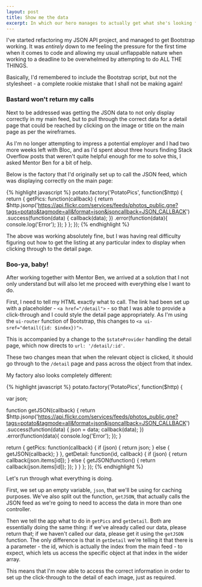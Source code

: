 ```yaml
---
layout: post
title: Show me the data
excerpt: In which our hero manages to actually get what she's looking for
---
```


I've started refactoring my JSON API project, and managed to get Bootstrap working. It was *entirely* down to me feeling the pressure for the first time when it comes to code and allowing my usual unflappable nature when working to a deadline to be overwhelmed by attempting to do ALL THE THINGS.

Basically, I'd remembered to include the Bootstrap script, but not the stylesheet - a complete rookie mistake that I shall not be making again!

### Bastard won't return my calls

Next to be addressed was getting the JSON data to not only display correctly in my main feed, but to pull through the correct data for a detail page that could be reached by clicking on the image or title on the main page as per the wireframes.

As I'm no longer attempting to impress a potential employer and I had two more weeks left with Bloc, and as I'd spent about three hours finding Stack Overflow posts that weren't quite helpful enough for me to solve this, I asked Mentor Ben for a bit of help. 

Below is the factory that I'd originally set up to call the JSON feed, which was displaying correctly on the main page:

{% highlight javascript %}
potato.factory('PotatoPics', function($http) {
  return {
    getPics: function(callback) {
      return $http.jsonp('https://api.flickr.com/services/feeds/photos_public.gne?tags=potato&tagmode=all&format=json&jsoncallback=JSON_CALLBACK')
      .success(function(data) {
        callback(data);
      })
      .error(function(data){
        console.log('Error');
      });
    }
  };
});
{% endhighlight %}

The above was working absolutely fine, but I was having real difficulty figuring out how to get the listing at any particular index to display when clicking through to the detail page. 

### Boo-ya, baby!

After working together with Mentor Ben, we arrived at a solution that I not only understand but will also let me proceed with everything else I want to do.

First, I need to tell my HTML exactly what to call. The link had been set up with a placeholder - `<a href="/detail">` - so that I was able to provide a click-through and I could style the detail page appropriately. As I'm using the `ui-router` function of Bootstrap, this changes to `<a ui-sref="detail({id: $index})">`. 

This is accompanied by a change to the `$stateProvider` handling the detail page, which now directs to `url: '/detail/:id'`. 

These two changes mean that when the relevant object is clicked, it should go through to the `/detail` page and pass across the object from that index.

My factory also looks completely different:

{% highlight javascript %}
potato.factory('PotatoPics', function($http) {

  var json;

  function getJSON(callback) {
    return $http.jsonp('https://api.flickr.com/services/feeds/photos_public.gne?tags=potato&tagmode=all&format=json&jsoncallback=JSON_CALLBACK')
    .success(function(data) {
      json = data;
      callback(data);
    })
    .error(function(data){
      console.log('Error');
    });
  }

  return {
    getPics: function(callback) {
      if (json) {
        return json;
      } else {
        getJSON(callback);
      }
    },
    getDetail: function(id, callback) {
      if (json) {
        return callback(json.items[id]);
      } else {
        getJSON(function() {
          return callback(json.items[id]);
        });
      }
    }
  };
});
{% endhighlight %}

Let's run through what everything is doing.

First, we set up an empty variable, `json`, that we'll be using for caching purposes. We've also split out the function, `getJSON`, that actually calls the JSON feed as we're going to need to access the data in more than one controller.

Then we tell the app what to do in `getPics` and `getDetail`. Both are essentially doing the same thing: if we've already called our data, please return that; if we haven't called our data, please get it using the `getJSON` function. The only difference is that in `getDetail` we're telling it that there is a parameter - the id, which is actually the index from the main feed - to expect, which lets us access the specific object at that index in the wider array.

This means that I'm now able to access the correct information in order to set up the click-through to the detail of each image, just as required.